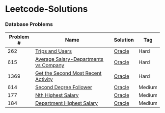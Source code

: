 # Leetcode-Solutions

### Database Problems

| Problem #  | Name  |  Solution |  Tag |
|---|---|---|---|
| 262 |[Trips and Users](https://leetcode.com/problems/trips-and-users/)   | [Oracle]()  | Hard  |
| 615 | [Average Salary-Departments vs Company](https://leetcode.com/problems/average-salary-departments-vs-company/)  | [Oracle]()  |Hard   |
| 1369 | [Get the Second Most Recent Activity](https://leetcode.com/problems/get-the-second-most-recent-activity/)  | [Oracle]()  |Hard   |
| 614 | [Second Degree Follower](https://leetcode.com/problems/second-degree-follower/) | [Oracle](https://github.com/himanshu1612/Leetcode-Solutions/blob/master/614_Second%20Degree%20Follower.sql)| Medium |
| 177 | [Nth Highest Salary](https://leetcode.com/problems/nth-highest-salary/) | [Oracle](https://github.com/himanshu1612/Leetcode-Solutions/blob/master/177_Nth%20Highest%20Salary.sql) | Medium |
| 184 | [Department Highest Salary](https://leetcode.com/problems/department-highest-salary/) | [Oracle](https://github.com/himanshu1612/Leetcode-Solutions/blob/master/184_Department%20Highest%20Salary.sql) | Medium |
